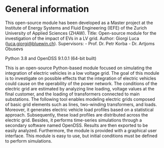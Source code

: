 # General information

This open-source module has been developed as a Master project at the Institute of Energy Systems and Fluid Engineering (IEFE) of the Zurich University of Applied Sciences (ZHAW).
Title: Open-source module for the investigation of the impact of EVs in a LV grid.
Author: Giorgi Luca (luca.giorgi@bluewin.ch).
Supervisors:
            - Prof. Dr. Petr Korba
            - Dr. Artjoms Obusevs
            
Python 3.8 and OpenDSS 9.1.0.1 (64-bit built)
 
This is an open-source Python-based module focused on simulating the integration of electric vehicles in a low voltage grid. The goal of this module is to investigate on possible effects that the integration of electric vehicles could cause on the operability of the power network. The conditions of the electric grid are estimated by analyzing line loading, voltage values at the final customer, and the loading of transformers connected to main substations. The following tool enables modeling electric grids composed of basic grid elements such as lines, two-winding transformers, and loads. Moreover, it generates electric vehicle load profiles based on a statistical approach. Subsequently, these load profiles are distributed across the electric grid. Besides, it performs time-series simulations through a secondary software named OpenDSS. Results are then exported to be easily analyzed. Furthermore, the module is provided with a graphical user interface. This module is easy to use, but initial conditions must be defined to perform simulations.
            
